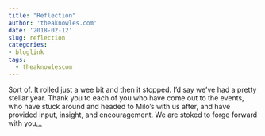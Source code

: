 ```yaml
---
title: "Reflection"
author: 'theaknowles.com'
date: '2018-02-12'
slug: reflection
categories:
- bloglink
tags:
  - theaknowlescom
---
```


Sort of. It rolled just a wee bit and then it stopped. I’d say we’ve had a pretty stellar year. Thank you to each of you who have come out to the events, who have stuck around and headed to Milo’s with us after, and have provided input, insight, and encouragement. We are stoked to forge forward with you[... <i class="fas fa-external-link-alt"></i>](http://theaknowles.com/post/reflection-a-year-of-r-ladies-ldnont/)

